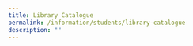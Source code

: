 ```yaml
---
title: Library Catalogue
permalink: /information/students/library-catalogue
description: ""
---
```

